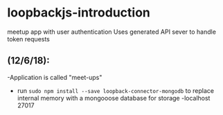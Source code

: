 # loopbackjs-introduction
meetup app with user authentication
Uses generated API sever to handle token requests

## (12/6/18):
-Application is called "meet-ups"
- run `sudo npm install --save loopback-connector-mongodb` to replace internal memory with a mongooose database for storage
-localhost 27017
